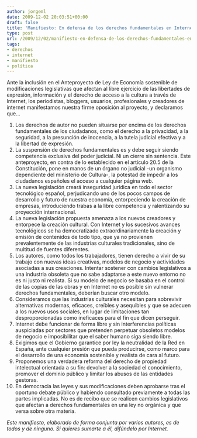 ```yaml
---
author: jorgeml
date: 2009-12-02 20:03:51+00:00
draft: false
title: 'Manifiesto: En defensa de los derechos fundamentales en Internet'
type: post
url: /2009/12/02/manifiesto-en-defensa-de-los-derechos-fundamentales-en-internet/
tags:
- derechos
- internet
- manifiesto
- política
---
```


Ante la inclusión en el Anteproyecto de Ley de Economía sostenible de modificaciones legislativas que afectan al libre ejercicio de las libertades de expresión, información y el derecho de acceso a la cultura a través de Internet, los periodistas, bloggers, usuarios, profesionales y creadores de internet manifestamos nuestra firme oposición al proyecto, y declaramos que…

1. Los derechos de autor no pueden situarse por encima de los derechos fundamentales de los ciudadanos, como el derecho a la privacidad, a la seguridad, a la presunción de inocencia, a la tutela judicial efectiva y a la libertad de expresión.
2. La suspensión de derechos fundamentales es y debe seguir siendo competencia exclusiva del poder judicial. Ni un cierre sin sentencia. Este anteproyecto, en contra de lo establecido en el artículo 20.5 de la Constitución, pone en manos de un órgano no judicial -un organismo dependiente del ministerio de Cultura-, la potestad de impedir a los ciudadanos españoles el acceso a cualquier página web.
3. La nueva legislación creará inseguridad jurídica en todo el sector tecnológico español, perjudicando uno de los pocos campos de desarrollo y futuro de nuestra economía, entorpeciendo la creación de empresas, introduciendo trabas a la libre competencia y ralentizando su proyección internacional.
4. La nueva legislación propuesta amenaza a los nuevos creadores y entorpece la creación cultural. Con Internet y los sucesivos avances tecnológicos se ha democratizado extraordinariamente la creación y emisión de contenidos de todo tipo, que ya no provienen prevalentemente de las industrias culturales tradicionales, sino de multitud de fuentes diferentes.
5. Los autores, como todos los trabajadores, tienen derecho a vivir de su trabajo con nuevas ideas creativas, modelos de negocio y actividades asociadas a sus creaciones. Intentar sostener con cambios legislativos a una industria obsoleta que no sabe adaptarse a este nuevo entorno no es ni justo ni realista. Si su modelo de negocio se basaba en el control de las copias de las obras y en Internet no es posible sin vulnerar derechos fundamentales, deberían buscar otro modelo.
6. Consideramos que las industrias culturales necesitan para sobrevivir alternativas modernas, eficaces, creíbles y asequibles y que se adecuen a los nuevos usos sociales, en lugar de limitaciones tan desproporcionadas como ineficaces para el fin que dicen perseguir.
7. Internet debe funcionar de forma libre y sin interferencias políticas auspiciadas por sectores que pretenden perpetuar obsoletos modelos de negocio e imposibilitar que el saber humano siga siendo libre.
8. Exigimos que el Gobierno garantice por ley la neutralidad de la Red en España, ante cualquier presión que pueda producirse, como marco para el desarrollo de una economía sostenible y realista de cara al futuro.
9. Proponemos una verdadera reforma del derecho de propiedad intelectual orientada a su fin: devolver a la sociedad el conocimiento, promover el dominio público y limitar los abusos de las entidades gestoras.
10. En democracia las leyes y sus modificaciones deben aprobarse tras el oportuno debate público y habiendo consultado previamente a todas las partes implicadas. No es de recibo que se realicen cambios legislativos que afectan a derechos fundamentales en una ley no orgánica y que versa sobre otra materia.

_Este manifiesto, elaborado de forma conjunta por varios autores, es de todos y de ninguno. Si quieres sumarte a él, difúndelo por Internet._
